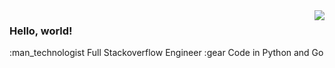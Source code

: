 <img align="right" src="https://github-readme-stats.vercel.app/api?username=simpleapples&show_icons=true&icon_color=CE1D2D&text_color=718096&bg_color=FFFFFF&hide_title=true" />

### Hello, world!

:man_technologist Full Stackoverflow Engineer
:gear Code in Python and Go
